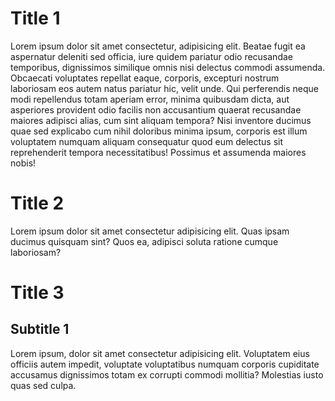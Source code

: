 # Title 1

Lorem ipsum dolor sit amet consectetur, adipisicing elit. Beatae fugit ea aspernatur deleniti sed officia, iure quidem pariatur odio recusandae temporibus, dignissimos similique omnis nisi delectus commodi assumenda. Obcaecati voluptates repellat eaque, corporis, excepturi nostrum laboriosam eos autem natus pariatur hic, velit unde. Qui perferendis neque modi repellendus totam aperiam error, minima quibusdam dicta, aut asperiores provident odio facilis non accusantium quaerat recusandae maiores adipisci alias, cum sint aliquam tempora? Nisi inventore ducimus quae sed explicabo cum nihil doloribus minima ipsum, corporis est illum voluptatem numquam aliquam consequatur quod eum delectus sit reprehenderit tempora necessitatibus! Possimus et assumenda maiores nobis!

# Title 2

Lorem ipsum dolor sit amet consectetur adipisicing elit. Quas ipsam ducimus quisquam sint? Quos ea, adipisci soluta ratione cumque laboriosam?

# Title 3
## Subtitle 1
Lorem ipsum, dolor sit amet consectetur adipisicing elit. Voluptatem eius officiis autem impedit, voluptate voluptatibus numquam corporis cupiditate accusamus dignissimos totam ex corrupti commodi mollitia? Molestias iusto quas sed culpa.

